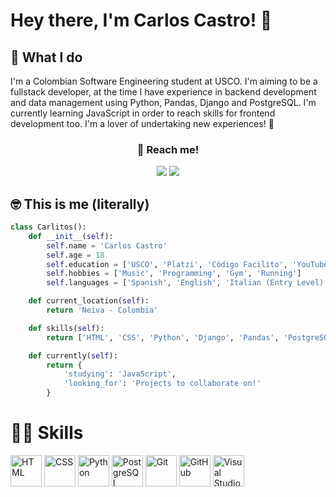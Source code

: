 # Hey there, I'm Carlos Castro! 👋

## 🌟 What I do
I'm a Colombian Software Engineering student at USCO. I'm aiming to be a fullstack developer, at the time I have experience in backend development and data management using Python, Pandas, Django and PostgreSQL. I'm currently learning JavaScript in order to reach skills for frontend development too. I'm a lover of undertaking new experiences! 🫡

<div align="center">
  <h3>📩 Reach me!</h3>
  <a href="mailto:carlosestc0911@gmail.com"><img src="https://img.shields.io/badge/Gmail-D14836?style=for-the-badge&logo=gmail&logoColor=white"></a>
  <a href="https://www.linkedin.com/in/carloscastro0911/"><img src="https://img.shields.io/badge/LinkedIn-0077B5?style=for-the-badge&logo=linkedin&logoColor=white"></a>
</div>


## 🤓 This is me (literally)

``` python
class Carlitos():
    def __init__(self):
        self.name = 'Carlos Castro'
        self.age = 18
        self.education = ['USCO', 'Platzi', 'Código Facilito', 'YouTube']
        self.hobbies = ['Music', 'Programming', 'Gym', 'Running']
        self.languages = ['Spanish', 'English', 'Italian (Entry Level)']

    def current_location(self):
        return 'Neiva - Colombia'

    def skills(self):
        return ['HTML', 'CSS', 'Python', 'Django', 'Pandas', 'PostgreSQL', 'Git & GitHub']

    def currently(self):
        return {
            'studying': 'JavaScript',
            'looking_for': 'Projects to collaborate on!'
        }
```

# 👨‍💻 Skills

<div >
	<img width="50" src="https://user-images.githubusercontent.com/25181517/192158954-f88b5814-d510-4564-b285-dff7d6400dad.png" alt="HTML" title="HTML"/>
	<img width="50" src="https://user-images.githubusercontent.com/25181517/183898674-75a4a1b1-f960-4ea9-abcb-637170a00a75.png" alt="CSS" title="CSS"/>
	<img width="50" src="https://user-images.githubusercontent.com/25181517/183423507-c056a6f9-1ba8-4312-a350-19bcbc5a8697.png" alt="Python" title="Python"/>
	<img width="50" src="https://user-images.githubusercontent.com/25181517/117208740-bfb78400-adf5-11eb-97bb-09072b6bedfc.png" alt="PostgreSQL" title="PostgreSQL"/>
	<img width="50" src="https://user-images.githubusercontent.com/25181517/192108372-f71d70ac-7ae6-4c0d-8395-51d8870c2ef0.png" alt="Git" title="Git"/>
	<img width="50" src="https://user-images.githubusercontent.com/25181517/192108374-8da61ba1-99ec-41d7-80b8-fb2f7c0a4948.png" alt="GitHub" title="GitHub"/>
	<img width="50" src="https://user-images.githubusercontent.com/25181517/192108891-d86b6220-e232-423a-bf5f-90903e6887c3.png" alt="Visual Studio Code" title="Visual Studio Code"/>
</div>

